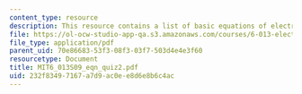 ```yaml
---
content_type: resource
description: This resource contains a list of basic equations of electrodynamics.
file: https://ol-ocw-studio-app-qa.s3.amazonaws.com/courses/6-013-electromagnetics-and-applications-spring-2009/232f83497167a7d9ac0ee8d6e8b6c4ac_MIT6_013S09_eqn_quiz2.pdf
file_type: application/pdf
parent_uid: 70e86683-53f3-08f3-03f7-503d4e4e3f60
resourcetype: Document
title: MIT6_013S09_eqn_quiz2.pdf
uid: 232f8349-7167-a7d9-ac0e-e8d6e8b6c4ac
---
```

